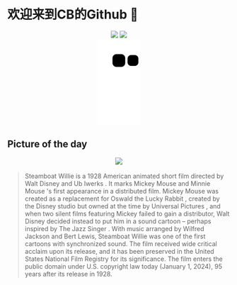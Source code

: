 
# 欢迎来到CB的Github 👋

<div align="center">
  <img height="137px" src="https://github-readme-stats.vercel.app/api?username=SuperCB&show_icons=true&theme=radical" />
  <img height="137px" src="https://github-readme-stats.vercel.app/api/top-langs/?username=SuperCB&hide_title=true&hide_border=true&layout=compact&langs_count=6&text_color=000&icon_color=fff" />
</div>


<div align="center">
    <img src="./contribution-snake/github-contribution-grid-snake.svg" />
</div>



## Picture of the day
<div align="center">
  <img width=400px src="https://upload.wikimedia.org/wikipedia/commons/thumb/f/f1/No-image.svg/600px-No-image.svg.png" />
</div>

>Steamboat Willie  is a 1928 American animated short film directed by  Walt Disney  and  Ub Iwerks . It marks  Mickey Mouse  and  Minnie Mouse 's first appearance in a distributed film. Mickey Mouse was created as a replacement for  Oswald the Lucky Rabbit , created by the Disney studio but owned at the time by  Universal Pictures , and when two silent films featuring Mickey failed to gain a distributor, Walt Disney decided instead to put him in a  sound cartoon  – perhaps inspired by  The Jazz Singer . With music arranged by  Wilfred Jackson  and Bert Lewis,  Steamboat Willie  was one of the first cartoons with synchronized sound. The film received wide critical acclaim upon its release, and it has been preserved in the United States  National Film Registry  for its significance. The film enters the  public domain  under U.S. copyright law today (January 1, 2024), 95 years after its release in 1928.



